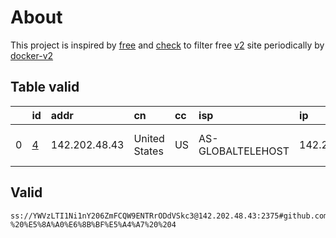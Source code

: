 
# About

This project is inspired by [free](https://github.com/freefq/free) and [check](https://github.com/yeahwu/check) to filter free [v2](https://github.com/v2fly/v2ray-core) site periodically by [docker-v2](https://hub.docker.com/r/v2ray/official)

    

## Table valid
|    | id                 | addr          | cn            | cc   | isp               | ip            | chatgpt          |
|---:|:-------------------|:--------------|:--------------|:-----|:------------------|:--------------|:-----------------|
|  0 | [4](config/4.json) | 142.202.48.43 | United States | US   | AS-GLOBALTELEHOST | 142.202.48.43 | Yes (Region: US) |

## Valid
```
ss://YWVzLTI1Ni1nY206ZmFCQW9ENTRrODdVSkc3@142.202.48.43:2375#github.com/freefq%20-%20%E5%8A%A0%E6%8B%BF%E5%A4%A7%20%204
```

